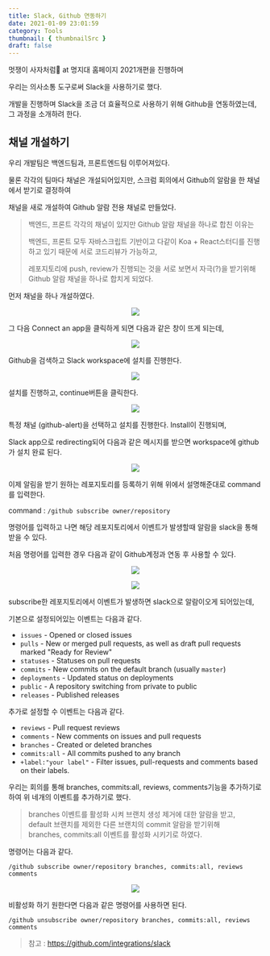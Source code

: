 ```yaml
---
title: Slack, Github 연동하기
date: 2021-01-09 23:01:59
category: Tools
thumbnail: { thumbnailSrc }
draft: false
---
```


멋쟁이 사자처럼🦁 at 명지대 홈페이지 2021개편을 진행하며

우리는 의사소통 도구로써 Slack을 사용하기로 했다.

개발을 진행하며 Slack을 조금 더 효율적으로 사용하기 위해 Github을 연동하였는데, 그 과정을 소개하려 한다.

## 채널 개설하기

우리 개발팀은 백엔드팀과, 프론트엔드팀 이루어져있다.

물론 각각의 팀마다 채널은 개설되어있지만, 스크럼 회의에서 Github의 알람을 한 채널에서 받기로 결정하여

채널을 새로 개설하여 Github 알람 전용 채널로 만들었다.

> 백엔드, 프론트 각각의 채널이 있지만 Github 알람 채널을 하나로 합친 이유는
>
> 백엔드, 프론트 모두 자바스크립트 기반이고 다같이 Koa + React스터디를 진행하고 있기 때문에 서로 코드리뷰가 가능하고,
>
> 레포지토리에 push, review가 진행되는 것을 서로 보면서 자극(?)을 받기위해 Github 알람 채널을 하나로 합치게 되었다.

먼저 채널을 하나 개설하였다.

<p align="center">
    <img src="assets/2021-01-09/1.png"/>
</p>

그 다음 Connect an app을 클릭하게 되면 다음과 같은 창이 뜨게 되는데,

<p align="center">
    <img src="assets/2021-01-09/2.png"/>
</p>

Github을 검색하고 Slack workspace에 설치를 진행한다.

<p align="center">
    <img src="assets/2021-01-09/3.png"/>
</p>

설치를 진행하고, continue버튼을 클릭한다.

<p align="center">
    <img src="assets/2021-01-09/4.png"/>
</p>

특정 채널 (github-alert)을 선택하고 설치를 진행한다. Install이 진행되며,

Slack app으로 redirecting되어 다음과 같은 메시지를 받으면 workspace에 github가 설치 완료 된다.

<p align="center">
    <img src="assets/2021-01-09/5.png"/>
</p>

이제 알림을 받기 원하는 레포지토리를 등록하기 위해 위에서 설명해준대로 command를 입력한다.

command : `/github subscribe owner/repository`

명령어를 입력하고 나면 해당 레포지토리에서 이벤트가 발생할때 알람을 slack을 통해 받을 수 있다.

처음 명령어를 입력한 경우 다음과 같이 Github계정과 연동 후 사용할 수 있다.

<p align="center">
    <img src="assets/2021-01-09/6.png"/>
</p>

<p align="center">
    <img src="assets/2021-01-09/7.png"/>
</p>

subscribe한 레포지토리에서 이벤트가 발생하면 slack으로 알람이오게 되어있는데,

기본으로 설정되어있는 이벤트는 다음과 같다.

- `issues` - Opened or closed issues
- `pulls` - New or merged pull requests, as well as draft pull requests marked "Ready for Review"
- `statuses` - Statuses on pull requests
- `commits` - New commits on the default branch (usually `master`)
- `deployments` - Updated status on deployments
- `public` - A repository switching from private to public
- `releases` - Published releases

추가로 설정할 수 이벤트는 다음과 같다.

- `reviews` - Pull request reviews
- `comments` - New comments on issues and pull requests
- `branches` - Created or deleted branches
- `commits:all` - All commits pushed to any branch
- `+label:"your label"` - Filter issues, pull-requests and comments based on their labels.

우리는 회의를 통해 branches, commits:all, reviews, comments기능을 추가하기로 하여 위 네개의 이벤트를 추가하기로 했다.

> branches 이벤트를 활성화 시켜 브랜치 생성 제거에 대한 알람을 받고,  
> default 브랜치를 제외한 다른 브랜치의 commit 알람을 받기위해  
> branches, commits:all 이벤트를 활성화 시키기로 하였다.

명령어는 다음과 같다.

`/github subscribe owner/repository branches, commits:all, reviews comments`

<p align="center">
    <img src="assets/2021-01-09/8.png"/>
</p>

비활성화 하기 원한다면 다음과 같은 명령어를 사용하면 된다.

`/github unsubscribe owner/repository branches, commits:all, reviews comments`

> 참고 : https://github.com/integrations/slack
